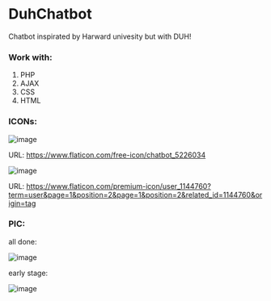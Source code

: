 # DuhChatbot
Chatbot inspirated by Harward univesity but with DUH!

### Work with:
1. PHP
2. AJAX
3. CSS
4. HTML

### ICONs:
![image](https://user-images.githubusercontent.com/42646031/182899501-add5f486-f262-4560-9716-d88d136e09d9.png)

URL: https://www.flaticon.com/free-icon/chatbot_5226034

![image](https://user-images.githubusercontent.com/42646031/182899592-974b97a8-8595-4f91-a762-8937928c21f4.png)

URL: https://www.flaticon.com/premium-icon/user_1144760?term=user&page=1&position=2&page=1&position=2&related_id=1144760&origin=tag



### PIC:

all done:

![image](https://user-images.githubusercontent.com/42646031/186450861-aa74f913-2526-4bb2-bc9f-e21d9b7cbb07.png)


early stage:

![image](https://user-images.githubusercontent.com/42646031/182899004-262e7546-8282-4a14-91ba-35595b4197b5.png)
